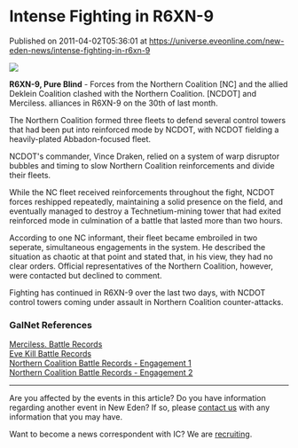 # Intense Fighting in R6XN-9
Published on 2011-04-02T05:36:01 at https://universe.eveonline.com/new-eden-news/intense-fighting-in-r6xn-9

![](http://www.eve-ic.net/media/assets/icarticlebanner.png)  
  
 **R6XN-9, Pure Blind** \- Forces from the Northern Coalition [NC] and the allied Deklein Coalition clashed with the Northern Coalition. [NCDOT] and Merciless. alliances in R6XN-9 on the 30th of last month.   
  
The Northern Coalition formed three fleets to defend several control towers that had been put into reinforced mode by NCDOT, with NCDOT fielding a heavily-plated Abbadon-focused fleet.   
  
NCDOT's commander, Vince Draken, relied on a system of warp disruptor bubbles and timing to slow Northern Coalition reinforcements and divide their fleets.   
  
While the NC fleet received reinforcements throughout the fight, NCDOT forces reshipped repeatedly, maintaining a solid presence on the field, and eventually managed to destroy a Technetium-mining tower that had exited reinforced mode in culmination of a battle that lasted more than two hours.   
  
According to one NC informant, their fleet became embroiled in two seperate, simultaneous engagements in the system. He described the situation as chaotic at that point and stated that, in his view, they had no clear orders. Official representatives of the Northern Coalition, however, were contacted but declined to comment.   
  
Fighting has continued in R6XN-9 over the last two days, with NCDOT control towers coming under assault in Northern Coalition counter-attacks. 

### GalNet References

[Merciless. Battle Records](http://merciless-alliance.com/killboard/?a=kill_related&kll_id=9622)  
[Eve Kill Battle Records](http://eve-kill.net/?a=kill_related&kll_id=9262283)  
[Northern Coalition Battle Records - Engagement 1](http://www.northern-coalition.co.uk/?a=kill_related&kll_id=43391)  
[Northern Coalition Battle Records - Engagement 2](http://northern-coalition.co.uk/?a=kill_related&kll_id=43401)

* * *

Are you affected by the events in this article? Do you have information regarding another event in New Eden? If so, please [contact us](http://www.eveonline.com/news.asp?a=submitrp) with any information that you may have.  
  
Want to become a news correspondent with IC? We are [recruiting](http://www.eveonline.com/isd.asp).
